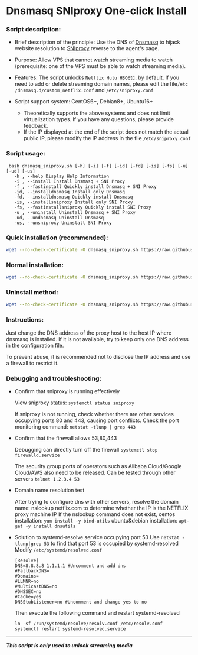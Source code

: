 # Dnsmasq SNIproxy One-click Install

### Script description:

* Brief description of the principle: Use the DNS of [Dnsmasq](http://thekelleys.org.uk/dnsmasq/doc.html) to hijack website resolution to [SNIproxy](https://github.com/dlundquist/sniproxy) reverse to the agent's page.

* Purpose: Allow VPS that cannot watch streaming media to watch (prerequisite: one of the VPS must be able to watch streaming media).

* Features: The script unlocks `Netflix Hulu HBO`[etc.](https://github.com/myxuchangbin/dnsmasq_sniproxy_install/blob/master/proxy-domains.txt) by default. If you need to add or delete streaming domain names, please edit the file`/etc /dnsmasq.d/custom_netflix.conf` and `/etc/sniproxy.conf`

* Script support system: CentOS6+, Debian8+, Ubuntu16+
     * Theoretically supports the above systems and does not limit virtualization types. If you have any questions, please provide feedback.
     * If the IP displayed at the end of the script does not match the actual public IP, please modify the IP address in the file `/etc/sniproxy.conf`

### Script usage:

     bash dnsmasq_sniproxy.sh [-h] [-i] [-f] [-id] [-fd] [-is] [-fs] [-u] [-ud] [-us]
       -h , --help Display Help Information
       -i , --install Install Dnsmasq + SNI Proxy
       -f , --fastinstall Quickly install Dnsmasq + SNI Proxy
       -id, --installdnsmasq Install only Dnsmasq
       -fd, --installdnsmasq Quickly install Dnsmasq
       -is, --installsniproxy Install only SNI Proxy
       -fs, --fastinstallsniproxy Quickly install SNI Proxy
       -u , --uninstall Uninstall Dnsmasq + SNI Proxy
       -ud, --undnsmasq Uninstall Dnsmasq
       -us, --unsniproxy Uninstall SNI Proxy

### Quick installation (recommended):
```Bash
wget --no-check-certificate -O dnsmasq_sniproxy.sh https://raw.githubusercontent.com/NevermoreSSH/geodns/main/dnsmasq_sniproxy.sh && bash dnsmasq_sniproxy.sh -f
```

### Normal installation:
```Bash
wget --no-check-certificate -O dnsmasq_sniproxy.sh https://raw.githubusercontent.com/NevermoreSSH/geodns/main/dnsmasq_sniproxy.sh && bash dnsmasq_sniproxy.sh -i
```

### Uninstall method:
```Bash
wget --no-check-certificate -O dnsmasq_sniproxy.sh https://raw.githubusercontent.com/NevermoreSSH/geodns/main/dnsmasq_sniproxy.sh && bash dnsmasq_sniproxy.sh -u
```

### Instructions:
Just change the DNS address of the proxy host to the host IP where dnsmasq is installed. If it is not available, try to keep only one DNS address in the configuration file.

To prevent abuse, it is recommended not to disclose the IP address and use a firewall to restrict it.

### Debugging and troubleshooting:
- Confirm that sniproxy is running effectively

   View sniproxy status: `systemctl status sniproxy`

   If sniproxy is not running, check whether there are other services occupying ports 80 and 443, causing port conflicts. Check the port monitoring command: `netstat -tlunp | grep 443`

- Confirm that the firewall allows 53,80,443

   Debugging can directly turn off the firewall `systemctl stop firewalld.service`

   The security group ports of operators such as Alibaba Cloud/Google Cloud/AWS also need to be released.
   Can be tested through other servers `telnet 1.2.3.4 53`

- Domain name resolution test

   After trying to configure dns with other servers, resolve the domain name: nslookup netflix.com to determine whether the IP is the NETFLIX proxy machine IP
   If the nslookup command does not exist, centos installation: `yum install -y bind-utils` ubuntu&debian installation: `apt-get -y install dnsutils`

- Solution to systemd-resolve service occupying port 53
   Use `netstat -tlunp|grep 53` to find that port 53 is occupied by systemd-resolved
   Modify `/etc/systemd/resolved.conf`
   ```
   [Resolve]
   DNS=8.8.8.8 1.1.1.1 #Uncomment and add dns
   #FallbackDNS=
   #Domains=
   #LLMNR=no
   #MulticastDNS=no
   #DNSSEC=no
   #Cache=yes
   DNSStubListener=no #Uncomment and change yes to no
   ```
   Then execute the following command and restart systemd-resolved
   ```
   ln -sf /run/systemd/resolve/resolv.conf /etc/resolv.conf
   systemctl restart systemd-resolved.service
   ```

---

___This script is only used to unlock streaming media___
